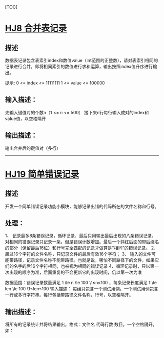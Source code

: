 [TOC]

# [HJ8 合并表记录](https://www.nowcoder.com/practice/de044e89123f4a7482bd2b214a685201?tpId=37&tqId=21231&rp=1&ru=/exam/oj/ta&qru=/exam/oj/ta&sourceUrl=%2Fexam%2Foj%2Fta%3FtpId%3D37&difficulty=undefined&judgeStatus=undefined&tags=&title=)
## 描述
数据表记录包含表索引index和数值value（int范围的正整数），请对表索引相同的记录进行合并，即将相同索引的数值进行求和运算，输出按照index值升序进行输出。


提示:
0 <= index <= 11111111
1 <= value <= 100000

## 输入描述：
先输入键值对的个数n（1 <= n <= 500）
接下来n行每行输入成对的index和value值，以空格隔开

## 输出描述：
输出合并后的键值对（多行）

----



# [HJ19 简单错误记录](https://www.nowcoder.com/practice/2baa6aba39214d6ea91a2e03dff3fbeb?tpId=37&sourceUrl=https%3A%2F%2Fwww.nowcoder.com%2Fexam%2Foj&difficulty=&judgeStatus=&tags=&title=&gioEnter=menu)

## 描述
开发一个简单错误记录功能小模块，能够记录出错的代码所在的文件名称和行号。


## 处理：


1、 记录最多8条错误记录，循环记录，最后只用输出最后出现的八条错误记录。对相同的错误记录只记录一条，但是错误计数增加。最后一个斜杠后面的带后缀名的部分（保留最后16位）和行号完全匹配的记录才做算是“相同”的错误记录。
2、 超过16个字符的文件名称，只记录文件的最后有效16个字符；
3、 输入的文件可能带路径，记录文件名称不能带路径。也就是说，哪怕不同路径下的文件，如果它们的名字的后16个字符相同，也被视为相同的错误记录
4、循环记录时，只以第一次出现的顺序为准，后面重复的不会更新它的出现时间，仍以第一次为准

数据范围：错误记录数量满足 1 \le n \le 100 \1≤n≤100  ，每条记录长度满足 1 \le len \le 100 \1≤len≤100 
输入描述：
每组只包含一个测试用例。一个测试用例包含一行或多行字符串。每行包括带路径文件名称，行号，以空格隔开。

## 输出描述：
将所有的记录统计并将结果输出，格式：文件名 代码行数 数目，一个空格隔开，如：